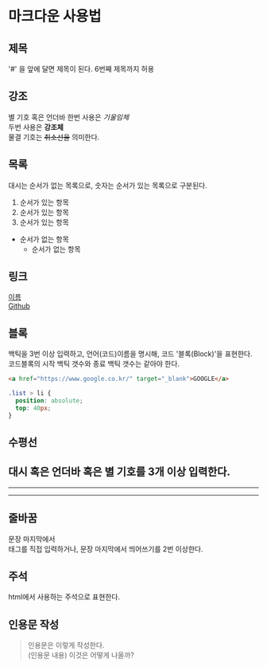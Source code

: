 # 마크다운 사용법

## 제목
'#' 을 앞에 달면 제목이 된다. 6번째 제목까지 허용  

## 강조
별 기호 혹은 언더바 한번 사용은 *기울임체*  
두번 사용은 __강조체__  
물결 기호는 ~~취소선을~~ 의미한다.

## 목록
대시는 순서가 없는 목록으로, 숫자는 순서가 있는 목록으로 구분된다.  

1. 순서가 있는 항목
  1. 순서가 있는 항목
  2. 순서가 있는 항목

- 순서가 없는 항목
  - 순서가 없는 항목

## 링크
[이름](링크 "설명")  
[Github](https://github.com/limEnough "나의 깃헙")  

## 블록
백틱을 3번 이상 입력하고, 언어(코드)이름을 명시해, 코드 '블록(Block)'을 표현한다.  
코드블록의 시작 백틱 갯수와 종료 백틱 갯수는 같아야 한다.  

```html
<a href="https://www.google.co.kr/" target="_blank">GOOGLE</a>
```

```css
.list > li {
  position: absolute;
  top: 40px;
}
```

## 수평선
대시 혹은 언더바 혹은 별 기호를 3개 이상 입력한다.  
---
___
***

## 줄바꿈
문장 마지막에서 <br>태그를 직접 입력하거나, 문장 마지막에서 띄어쓰기를 2번 이상한다.  

## 주석
html에서 사용하는 주석으로 표현한다.  
<!-- 주석 -->

## 인용문 작성
> 인용문은 이렇게 작성한다.  
> (인용문 내용)
이것은 어떻게 나올까?